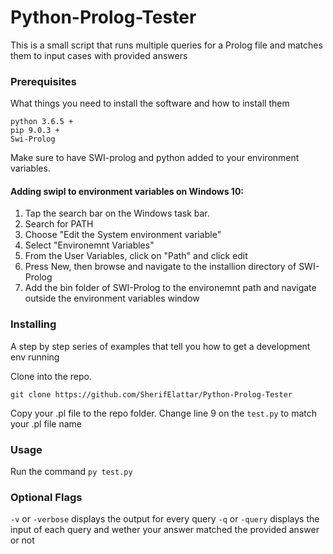 # Python-Prolog-Tester
This is a small script that runs multiple queries for a Prolog file and matches them to input cases with provided answers

### Prerequisites

What things you need to install the software and how to install them

```
python 3.6.5 +
pip 9.0.3 +
Swi-Prolog
```

Make sure to have SWI-prolog and python added to your environment variables. 
#### Adding swipl to environment variables on Windows 10:
1. Tap the search bar on the Windows task bar.
2. Search for PATH
3. Choose "Edit the System environment variable"
4. Select "Environemnt Variables"
5. From the User Variables, click on "Path" and click edit
6. Press New, then browse and navigate to the installion directory of SWI-Prolog
7. Add the bin folder of SWI-Prolog to the environemnt path and navigate outside the environment variables window

### Installing

A step by step series of examples that tell you how to get a development env running

Clone into the repo.

```
git clone https://github.com/SherifElattar/Python-Prolog-Tester
```

Copy your .pl file to the repo folder.
Change line 9 on the ```test.py``` to match your .pl file name

### Usage
Run the command ```py test.py```

### Optional Flags
```-v``` or ```-verbose``` displays the output for every query
```-q``` or ```-query``` displays the input of each query and wether your answer matched the provided answer or not

